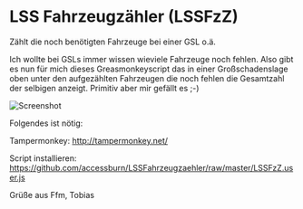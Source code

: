 # LSS Fahrzeugzähler (LSSFzZ)
Zählt die noch benötigten Fahrzeuge bei einer GSL o.ä.


Ich wollte bei GSLs immer wissen wieviele Fahrzeuge noch fehlen.
Also gibt es nun für mich dieses Greasmonkeyscript das in einer Großschadenslage oben unter den aufgezählten Fahrzeugen die noch fehlen die Gesamtzahl der selbigen anzeigt. Primitiv aber mir gefällt es ;-)


![Screenshot](https://github.com/accessburn/LSSFahrzeugzaehler/blob/master/LSSFzZ.JPG?raw=true)




Folgendes ist nötig:

Tampermonkey:
http://tampermonkey.net/

Script installieren:
https://github.com/accessburn/LSSFahrzeugzaehler/raw/master/LSSFzZ.user.js


Grüße aus Ffm,
Tobias
